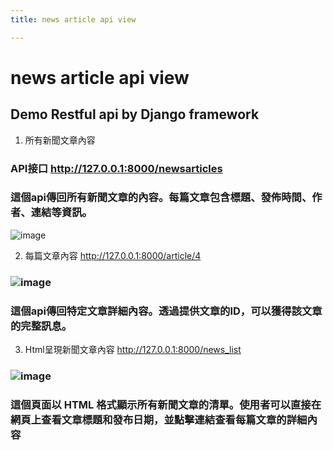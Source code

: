 ```yaml
---
title: news article api view

---
```


# news article api view
## Demo Restful api by Django framework
1. 所有新聞文章內容
### API接口 http://127.0.0.1:8000/newsarticles
### 這個api傳回所有新聞文章的內容。每篇文章包含標題、發佈時間、作者、連結等資訊。
![image](https://hackmd.io/_uploads/BJ9vM02tC.png)

2. 每篇文章內容 http://127.0.0.1:8000/article/4
### ![image](https://hackmd.io/_uploads/SyupM0hYA.png)
### 這個api傳回特定文章詳細內容。透過提供文章的ID，可以獲得該文章的完整訊息。

3. Html呈現新聞文章內容 http://127.0.0.1:8000/news_list
### ![image](https://hackmd.io/_uploads/rkdW7CnK0.png)
### 這個頁面以 HTML 格式顯示所有新聞文章的清單。使用者可以直接在網頁上查看文章標題和發布日期，並點擊連結查看每篇文章的詳細內容

